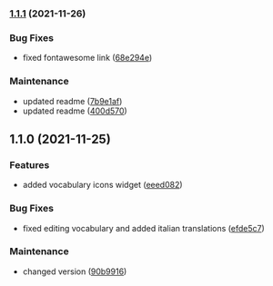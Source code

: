 ### [1.1.1](https://github.com/collective/volto-vocabulary-icons-widget/compare/v1.1.0...v1.1.1) (2021-11-26)


### Bug Fixes

* fixed fontawesome link ([68e294e](https://github.com/collective/volto-vocabulary-icons-widget/commit/68e294e757e54f9ee2096e80d83622309eb321ad))


### Maintenance

* updated readme ([7b9e1af](https://github.com/collective/volto-vocabulary-icons-widget/commit/7b9e1afaa5b70bd9890b294281b99cec5ff5f016))
* updated readme ([400d570](https://github.com/collective/volto-vocabulary-icons-widget/commit/400d5705ffa88352bfeca3deac5aa664ddf6ecf5))

## 1.1.0 (2021-11-25)


### Features

* added vocabulary icons widget ([eeed082](https://github.com/collective/volto-vocabulary-icons-widget/commit/eeed0824532d021e6c9e154e1990a81306a22a10))


### Bug Fixes

* fixed editing vocabulary and added italian translations ([efde5c7](https://github.com/collective/volto-vocabulary-icons-widget/commit/efde5c7d3e91a455b6511ceee00e824fcef6c931))


### Maintenance

* changed version ([90b9916](https://github.com/collective/volto-vocabulary-icons-widget/commit/90b991677fa54e07c3b4be1d30edadff715dcc59))

